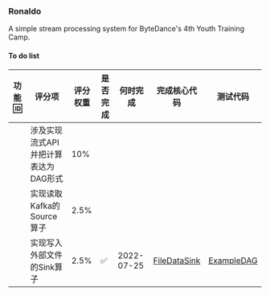### Ronaldo

A simple stream processing system for ByteDance's 4th Youth Training Camp.

#### To do list

| 功能 🆔| 评分项                            | 评分权重 | 是否完成 | 何时完成 | 完成核心代码 | 测试代码 |
| ---- | ------------------------------------ | -------- | -------- | -------- | ------------ | ------------ |
|      | 涉及实现流式API并把计算表达为DAG形式 | 10%      |          |          |              |              |
|      | 实现读取Kafka的Source算子         | 2.5%         |          |          |              |              |
|      | 实现写入外部文件的Sink算子         | 2.5%         |    ✅     |   2022-07-25 | [FileDataSink](./src/main/java/node/datasinks/FileDataSink.java) |   [ExampleDAG](./src/test/java/ExampleDAG.java)     |